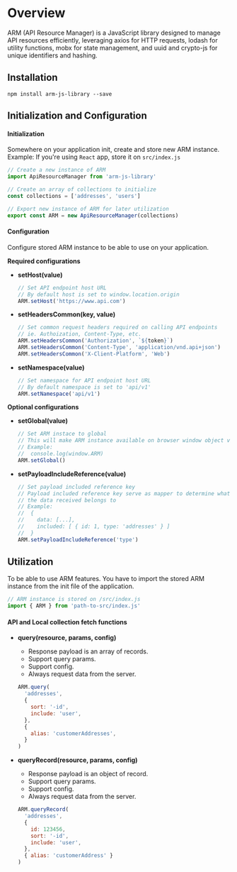 # Overview

ARM (API Resource Manager) is a JavaScript library designed to manage API resources efficiently, leveraging axios for HTTP requests, lodash for utility functions, mobx for state management, and uuid and crypto-js for unique identifiers and hashing.

## Installation
```
npm install arm-js-library --save
```
## Initialization and Configuration 

#### Initialization

Somewhere on your application init, create and store new ARM instance.<br/>
Example: If you're using `React` app, store it on `src/index.js`

```javascript
// Create a new instance of ARM
import ApiResourceManager from 'arm-js-library'

// Create an array of collections to initialize
const collections = ['addresses', 'users']

// Export new instance of ARM for later utilization
export const ARM = new ApiResourceManager(collections)
```

#### Configuration

Configure stored ARM instance to be able to use on your application.

**Required configurations**
* **setHost(value)**
    ```javascript
    // Set API endpoint host URL
    // By default host is set to window.location.origin
    ARM.setHost('https://www.api.com')
    ```

* **setHeadersCommon(key, value)**
    ```javascript
    // Set common request headers required on calling API endpoints
    // ie. Authoization, Content-Type, etc.
    ARM.setHeadersCommon('Authorization', `${token}`)
    ARM.setHeadersCommon('Content-Type', 'application/vnd.api+json')
    ARM.setHeadersCommon('X-Client-Platform', 'Web')
    ```

* **setNamespace(value)**
    ```javascript
    // Set namespace for API endpoint host URL
    // By default namespace is set to 'api/v1'
    ARM.setNamespace('api/v1')
    ```

**Optional configurations**
* **setGlobal(value)**
    ```javascript
    // Set ARM instace to global
    // This will make ARM instance available on browser window object via window.ARM
    // Example:
    //  console.log(window.ARM)
    ARM.setGlobal()
    ```

* **setPayloadIncludeReference(value)**
    ```javascript
    // Set payload included reference key
    // Payload included reference key serve as mapper to determine what collection
    // the data received belongs to
    // Example:
    //  {
    //    data: [...],
    //    included: [ { id: 1, type: 'addresses' } ]
    //  }
    ARM.setPayloadIncludeReference('type')
    ```

## Utilization
To be able to use ARM features. You have to import the stored ARM instance from the init file of the application.
```javascript
// ARM instance is stored on /src/index.js
import { ARM } from 'path-to-src/index.js'
```

#### API and Local collection fetch functions
* **query(resource, params, config)**
    * Response payload is an array of records.
    * Support query params.
    * Support config.
    * Always request data from the server.
    ```javascript
    ARM.query(
      'addresses',
      {
        sort: '-id',
        include: 'user',
      },
      {
        alias: 'customerAddresses',
      }
    )
    ```

* **queryRecord(resource, params, config)**
    * Response payload is an object of record.
    * Support query params.
    * Support config.
    * Always request data from the server.
    ```javascript
    ARM.queryRecord(
      'addresses',
      {
        id: 123456,
        sort: '-id',
        include: 'user',
      },
      { alias: 'customerAddress' }
    )
    ```
